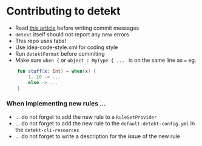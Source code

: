 # Contributing to detekt

- Read [this article](https://chris.beams.io/posts/git-commit/) before writing commit messages
- `detekt` itself should not report any new errors
- This repo uses tabs!
- Use idea-code-style.xml for coding style 
- Run `detektFormat` before commiting
- Make sure `when {` or `object : MyType { ... ` is on the same line as `=` eg. 
```kotlin
    fun stuff(x: Int) = when(x) {
        1..10 -> ...
        else -> ...
    }
```

### When implementing new rules ...

- ... do not forget to add the new rule to a `RuleSetProvider`
- ... do not forget to add the new rule to the `default-detekt-config.yml` in the `detekt-cli-resources`
- ... do not forget to write a description for the issue of the new rule
